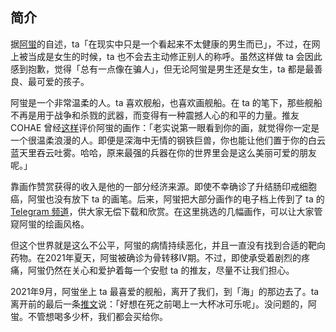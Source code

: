 ## 简介

据[阿蛍](https://twitter.com/Uekawakuyuurei/status/1416208961339019267)的自述，ta「在现实中只是一个看起来不太健康的男生而已」，不过，在网上被当成是女生的时候，ta 也不会去主动修正别人的称呼。虽然这样做 ta 会因此感到抱歉，觉得「总有一点像在骗人」，但无论阿蛍是男生还是女生，ta 都是最善良、最可爱的孩子。

阿蛍是一个非常温柔的人。ta 喜欢舰船，也喜欢画舰船。在 ta 的笔下，那些舰船不再是用于战争和杀戮的武器，而变得有一种震撼人心的和平的力量。推友 COHAE 曾经[这样](https://twitter.com/COHAE9999/status/1413772800444227584)评价阿蛍的画作：「老实说第一眼看到你的画，就觉得你一定是一个很温柔浪漫的人。即便是深海中无情的钢铁巨兽，你也能让他们置于你的白云蓝天里吞云吐雾。哈哈，原来最强的兵器在你的世界里会是这么美丽可爱的朋友呢。」

靠画作赞赏获得的收入是他的一部分经济来源。即使不幸确诊了升结肠印戒细胞癌，阿蛍也没有放下 ta 的画笔。后来，阿蛍把大部分画作的电子档上传到了 ta 的 [Telegram 频道](https://t.me/joinchat/65vSQ6ELb3YxN2I9)，供大家无偿下载和欣赏。在这里挑选的几幅画作，可以让大家管窥阿蛍的绘画风格。

但这个世界就是这么不公平，阿蛍的病情持续恶化，并且一直没有找到合适的靶向药物。在2021年夏天，阿蛍被确诊为骨转移IV期。不过，即使承受着剧烈的疼痛，阿蛍仍然在关心和爱护着每一个安慰 ta 的推友，尽量不让我们担心。

2021年9月，阿蛍坐上 ta 最喜爱的舰船，离开了我们，到「海」的那边去了。ta 离开前的最后一条[推文](https://twitter.com/Uekawakuyuurei/status/1429933098897051649)说：「好想在死之前喝上一大杯冰可乐呢」。没问题的，阿蛍。不管想喝多少杯，我们都会买给你。
